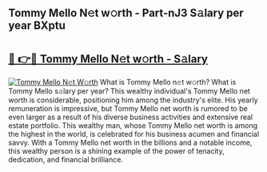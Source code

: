 ## Tommy Mello N𝚎t w𝚘rth - Part-nJ3 S𝚊lary per year BXptu

# <h2><a href="http://gc1givt.nevu.top/?p=Tommy+Mello">🔗 👉🔴 Tommy Mello N𝚎t w𝚘rth - S𝚊lary</a></h2>

[![Tommy Mello N𝚎t W𝚘rth](https://i.imgur.com/Oavwk0R.jpeg)](http://gc1givt.nevu.top/?p=Tommy+Mello)
What is Tommy Mello n𝚎t w𝚘rth? What is Tommy Mello s𝚊lary per year?
This wealthy individual's Tommy Mello net worth is considerable, positioning him among the industry's elite. His yearly remuneration is impressive, but Tommy Mello net worth is rumored to be even larger as a result of his diverse business activities and extensive real estate portfolio. This wealthy man, whose Tommy Mello net worth is among the highest in the world, is celebrated for his business acumen and financial savvy. With a Tommy Mello net worth in the billions and a notable income, this wealthy person is a shining example of the power of tenacity, dedication, and financial brilliance.
